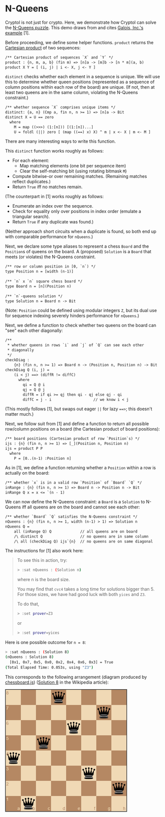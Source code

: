 # N-Queens

Cryptol is not just for crypto. Here, we demonstrate how Cryptol can 
solve the [N-Queens 
puzzle](https://en.wikipedia.org/wiki/Eight_queens_puzzle). This demo 
draws from and cites [Galois, Inc.'s 
example](https://github.com/GaloisInc/cryptol/blob/master/examples/funstuff/NQueens.cry)
[1].

Before proceeding, we define some helper functions. `product` returns 
the [Cartesian 
product](https://en.wikipedia.org/wiki/Cartesian_product) of two 
sequences:

```
/** Cartesian product of sequences `X` and `Y` */
product : {n, m, a, b} (fin m) => [n]a -> [m]b -> [n * m](a, b)
product X Y = [ (i, j) | i <- X, j <- Y ]
```

`distinct` checks whether each element in a sequence is unique. We 
will use this to determine whether queen positions (represented as a 
sequence of column positions within each row of the board) are 
unique.  (If not, then at least two queens are in the same column, 
violating the N-Queens constraint.)

```
/** whether sequence `X` comprises unique items */
distinct: {a, n} (Cmp a, fin n, n >= 1) => [n]a -> Bit
distinct X = U == zero
  where
    M = map ((>>>) (1:[n])) [(1:[n])...]
    U = foldl (||) zero [ (map ((==) x) X) ^ m | x <- X | m <- M ]
```

There are many interesting ways to write this function.

This `distinct` function works roughly as follows:
- For each element:
  + Map matching elements (one bit per sequence item)
  + Clear the self-matching bit (using rotating bitmask `M`)
- Compute bitwise-or over remaining matches.
  (Remaining matches reflect duplicates.)
- Return `True` iff no matches remain.

(The counterpart in [1] works roughly as follows:
- Enumerate an index over the sequence.
- Check for equality only over positions in index order (emulate a 
  triangular search).
- Return `True` if any duplicate was found.)

(Neither approach short circuits when a duplicate is found, so both 
end up with comparable performance for `nQueens`.)

Next, we declare some type aliases to represent a chess `Board` and 
the `Position`s of queens on the board. A (proposed) `Solution` is a 
`Board` that meets (or violates) the N-Queens constraint.

```
/** row or column position in [0, `n`) */
type Position n = [width (n-1)]

/** `n` x `n` square chess board */
type Board n = [n](Position n)

/** `n`-queens solution */
type Solution n = Board n -> Bit
```

(Note: `Position` could be defined using modular integers `Z`, but its 
dual use for sequence indexing severely hinders performance for 
`nQueens`.)

Next, we define a function to check whether two queens on the board 
can "see" each other diagonally:

```
/**
 * whether queens in rows `i` and `j` of `Q` can see each other
 * diagonally
 */
checkDiag : 
    {n} (fin n, n >= 1) => Board n -> (Position n, Position n) -> Bit
checkDiag Q (i, j) =
    (i < j) ==> (diffR != diffC)
      where
        qi = Q @ i
        qj = Q @ j
        diffR = if qi >= qj then qi - qj else qj - qi
        diffC = j - i                   // we know i < j
```

(This mostly follows [1], but swaps out eager 
`||` for lazy `==>`; this doesn't matter much.)

Next, we follow suit from [1] and define a function to return all 
possible row/column positions on a board (the Cartesian product of 
board positions):

```
/** board positions (Cartesian product of row `Position`s) */
ijs : {n} (fin n, n >= 1) => [_](Position n, Position n)
ijs = product P P
  where
    P = [0..(n-1) :Position n]
```

As in [1], we define a function returning whether a `Position` within 
a row is actually on the board:

```
/** whether `x` is in a valid row `Position` of `Board` `Q` */
inRange : {n} (fin n, n >= 1) => Board n -> Position n -> Bit
inRange Q x = x <= `(n - 1)
```

We can now define the N-Queens constraint: a `Board` is a `Solution` 
to N-Queens iff all queens are on the board and cannot see each 
other:

```
/** whether `Board` `Q` satisfies the N-Queens constraint */
nQueens : {n} (fin n, n >= 1, width (n-1) > 1) => Solution n
nQueens Q =
    all (inRange Q) Q             // all queens are on board
    /\ distinct Q                 // no queens are in same column
    /\ all (checkDiag Q) ijs`{n}  // no queens are on same diagonal
```

The instructions for [1] also work here:

> To see this in action, try:
> 
> ```sh
> > :sat nQueens : (Solution n)
> ```
> where n is the board size.
> 
> You may find that `cvc4` takes a long time for solutions bigger than 5.
> For those sizes, we have had good luck with both `yices` and `Z3`.
> 
> To do that,
> 
> ```sh
> > :set prover=Z3
> ```
> 
> or
> 
> ```sh
> > :set prover=yices
> ```

Here is one possible outcome for `n = 8`:

```sh
> :sat nQueens : (Solution 8)
(nQueens : Solution 8)
  [0x1, 0x7, 0x5, 0x0, 0x2, 0x4, 0x6, 0x3] = True
(Total Elapsed Time: 0.053s, using "Z3")
```

This corresponds to the following arrangement (diagram produced by 
[chessboard.js](https://chessboardjs.com/)) ([Solution 
8](https://en.wikipedia.org/wiki/Eight_queens_puzzle#Solutions) in 
the Wikipedia article):

<img src="NQueensSolution.png" alt="Solution to 8-Queens Puzzle">
